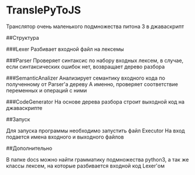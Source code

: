 # TranslePyToJS

Транслятор очень маленького подмножества питона 3 в джаваскрипт


##Структура

###Lexer
Разбивает входной файл на лексемы

###Parser
Проверяет синтаксис по набору входных лексем, в случае, если синтаксических ошибок нет, возвращает дерево разбора

###SemanticAnalizer
Анализирует семантику входного кода по полученному от Parser'а дереву
А именно, проверяет соответствие переменных и операций с ними

###CodeGenerator
На основе дерева разбора строит выходной код на джаваскрипте


##Запуск

Для запуска программы необходимо запустить файл Executor
На вход подается имена входного и выходного файлов

##Дополнительно

В папке docs можно найти грамматику подмножества python3, а так же классы лексем, на которые разбивается входной код Lexer'ом
